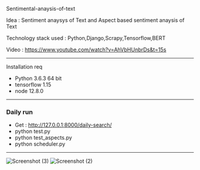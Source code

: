 Sentimental-anaysis-of-text

Idea : Sentiment anaysys of Text and Aspect based sentiment anaysis of Text

Technology stack used : Python,Django,Scrapy,Tensorflow,BERT

Video : https://www.youtube.com/watch?v=AhVbHUnbrDs&t=15s

--------------------------------------------------------

Installation req
- Python 3.6.3 64 bit
- tensorflow 1.15
- node 12.8.0

---------------------------------------------------------

### Daily run

- Get : http://127.0.0.1:8000/daily-search/
- python test.py
- python test_aspects.py
- python scheduler.py 

---------------------------------------------------------



![Screenshot (3)](https://user-images.githubusercontent.com/26074662/198860975-be6b84f0-5e09-4285-b707-ca7aeba309b7.png)
![Screenshot (2)](https://user-images.githubusercontent.com/26074662/198860978-753cf901-5d64-421f-9409-4c1399f13355.png)
